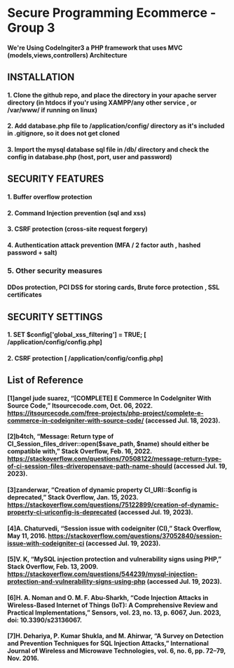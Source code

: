# Secure Programming Ecommerce - Group 3
#### We're Using CodeIngiter3 a PHP framework that uses MVC (models,views,controllers) Architecture
## INSTALLATION
#### 1. Clone the github repo, and place the directory in your apache server directory (in htdocs if you'r using XAMPP/any other service , or /var/www/ if running on linux)
#### 2. Add database.php file to /application/config/ directory as it's included in .gitignore, so it does not get cloned
#### 3. Import the mysql database sql file in /db/ directory and check the config in database.php (host, port, user and password)

## SECURITY FEATURES
#### 1. Buffer overflow protection
#### 2. Command Injection prevention (sql and xss)
#### 3. CSRF protection (cross-site request forgery)
#### 4. Authentication attack prevention (MFA / 2 factor auth , hashed password + salt)
### 5. Other security measures 
#### DDos protection, PCI DSS for storing cards, Brute force protection , SSL certificates

## SECURITY SETTINGS
#### 1. SET $config['global_xss_filtering'] = TRUE; [ /application/config/config.php]
#### 2. CSRF protection [ /application/config/config.php] 

## List of Reference
#### [1]angel jude suarez, “[COMPLETE] E Commerce In CodeIgniter With Source Code,” Itsourcecode.com, Oct. 06, 2022. https://itsourcecode.com/free-projects/php-project/complete-e-commerce-in-codeigniter-with-source-code/ (accessed Jul. 18, 2023).
#### [2]b4tch, “Message: Return type of CI_Session_files_driver::open($save_path, $name) should either be compatible with,” Stack Overflow, Feb. 16, 2022. https://stackoverflow.com/questions/70508122/message-return-type-of-ci-session-files-driveropensave-path-name-should (accessed Jul. 19, 2023).
#### [3]zanderwar, “Creation of dynamic property CI_URI::$config is deprecated,” Stack Overflow, Jan. 15, 2023. https://stackoverflow.com/questions/75122899/creation-of-dynamic-property-ci-uriconfig-is-deprecated (accessed Jul. 19, 2023).
#### [4]A. Chaturvedi, “Session issue with codeigniter (CI),” Stack Overflow, May 11, 2016. https://stackoverflow.com/questions/37052840/session-issue-with-codeigniter-ci (accessed Jul. 19, 2023).
#### [5]V. K, “MySQL injection protection and vulnerability signs using PHP,” Stack Overflow, Feb. 13, 2009. https://stackoverflow.com/questions/544239/mysql-injection-protection-and-vulnerability-signs-using-php (accessed Jul. 19, 2023).
#### [6]H. A. Noman and O. M. F. Abu-Sharkh, “Code Injection Attacks in Wireless-Based Internet of Things (IoT): A Comprehensive Review and Practical Implementations,” Sensors, vol. 23, no. 13, p. 6067, Jun. 2023, doi: 10.3390/s23136067.
#### [7]H. Dehariya, P. Kumar Shukla, and M. Ahirwar, “A Survey on Detection and Prevention Techniques for SQL Injection Attacks,” International Journal of Wireless and Microwave Technologies, vol. 6, no. 6, pp. 72–79, Nov. 2016.
